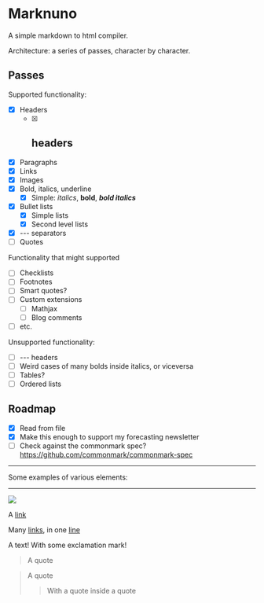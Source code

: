 # Marknuno

A simple markdown to html compiler.

Architecture: a series of passes, character by character.

## Passes

Supported functionality:

- [x] Headers
  - [x] ## headers
- [x] Paragraphs
- [x] Links
- [x] Images
- [x] Bold, italics, underline
  - [x] Simple: *italics*, **bold**, ***bold italics***
- [x] Bullet lists
  - [x] Simple lists
  - [x] Second level lists
- [x] --- separators
- [ ] Quotes

Functionality that might supported

- [ ] Checklists
- [ ] Footnotes
- [ ] Smart quotes?
- [ ] Custom extensions
  - [ ] Mathjax
  - [ ] Blog comments
- [ ] etc.

Unsupported functionality:

- [ ] --- headers
- [ ] Weird cases of many bolds inside italics, or viceversa
- [ ] Tables?
- [ ] Ordered lists

## Roadmap 

- [x] Read from file
- [x] Make this enough to support my forecasting newsletter
- [ ] Check against the commonmark spec? <https://github.com/commonmark/commonmark-spec>

---

Some examples of various elements:

---

![](https://gatitos.nunosempere.com)

A [link](https://example.com)

Many [links](https://example.com), in one [line](https://test.com)

A text! With some exclamation mark! 

> A quote

> A quote
> > With a quote inside a quote

